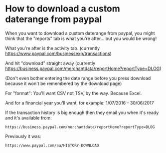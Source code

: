 # How to download a custom daterange from paypal

When you want to download a custom daterange from paypal, you might think that the "reports" tab is what you're after... but you would be wrong!

What you're after is the activity tab. (currently <https://www.paypal.com/businessexp/transactions>)

And hit "download" straight away (currently <https://business.paypal.com/merchantdata/reportHome?reportType=DLOG>)

(Don't even bother entering the date range before you press download because it won't be remembered by the download page)

For "format": You'll want CSV not TSV, by the way. Because Excel.

And for a financial year you'll want, for example: 1/07/2016 - 30/06/2017


If the transaction history is big enough then they email you when it's ready and it's available from:

    https://business.paypal.com/merchantdata/reportHome?reportType=DLOG

Previously it was: 

    https://www.paypal.com/au/HISTORY-DOWNLOAD

